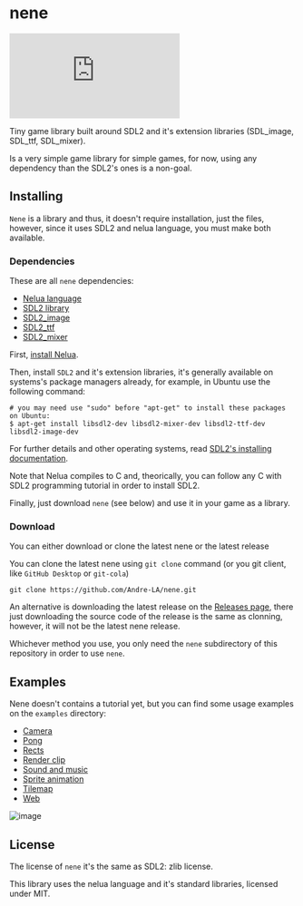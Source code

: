 # nene
[![Matrix](https://img.shields.io/matrix/nene-and-friends:matrix.org?label=Matrix%20chat&logo=matrix)](https://matrix.to/#/#nene-and-friends:matrix.org)


Tiny game library built around SDL2 and it's extension libraries (SDL_image, SDL_ttf, SDL_mixer).

Is a very simple game library for simple games, for now, using any dependency than the SDL2's ones is a
 non-goal.

## Installing
`Nene` is a library and thus, it doesn't require installation, just the files, however, since it uses SDL2 and nelua language,
you must make both available.

### Dependencies
These are all `nene` dependencies:

- [Nelua language](https://nelua.io/)
- [SDL2 library](https://www.libsdl.org/)
- [SDL2_image](https://www.libsdl.org/projects/SDL_image/)
- [SDL2_ttf](https://www.libsdl.org/projects/SDL_ttf/)
- [SDL2_mixer](https://www.libsdl.org/projects/SDL_mixer/)

First, [install Nelua](https://nelua.io/installing/).

Then, install `SDL2` and it's extension libraries, it's generally available on systems's package managers already, for example, in Ubuntu use the following command:

```
# you may need use "sudo" before "apt-get" to install these packages on Ubuntu:
$ apt-get install libsdl2-dev libsdl2-mixer-dev libsdl2-ttf-dev libsdl2-image-dev
```

For further details and other operating systems, read [SDL2's installing documentation](https://wiki.libsdl.org/Installation).

Note that Nelua compiles to C and, theorically, you can follow any C with SDL2 programming tutorial in order to install SDL2.

Finally, just download `nene` (see below) and use it in your game as a library.

### Download
You can either download or clone the latest nene or the latest release

You can clone the latest nene using `git clone` command (or you git client, like `GitHub Desktop` or `git-cola`)

```
git clone https://github.com/Andre-LA/nene.git
```

An alternative is downloading the latest release on the [Releases page](https://github.com/Andre-LA/nene/releases), there
just downloading the source code of the release is the same as clonning, however, it will not be the latest nene release.

Whichever method you use, you only need the `nene` subdirectory of this repository in order to use `nene`.

## Examples
Nene doesn't contains a tutorial yet, but you can find some usage examples on the `examples` directory:

- [Camera](examples/camera.nelua)
- [Pong](examples/pong.nelua)
- [Rects](examples/rects.nelua)
- [Render clip](examples/render_clip.nelua)
- [Sound and music](examples/sound_and_music.nelua)
- [Sprite animation](examples/sprite_animation.nelua)
- [Tilemap](examples/tilemap.nelua)
- [Web](examples/web.nelua)

![image](https://user-images.githubusercontent.com/8538122/127941148-8597cb04-1bac-49cc-9ba1-909f199be996.png)

## License
The license of `nene` it's the same as SDL2: zlib license.

This library uses the nelua language and it's standard libraries, licensed under MIT.
